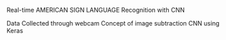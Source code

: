 Real-time AMERICAN SIGN LANGUAGE Recognition with CNN

Data Collected through webcam
Concept of image subtraction
CNN using Keras